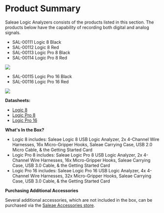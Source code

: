 # Product Summary

Saleae Logic Analyzers consists of the products listed in this section. The products below have the capability of recording both digital and analog signals.

* SAL-00111 Logic 8 Black
* SAL-00112 Logic 8 Red
* SAL-00113 Logic Pro 8 Black
* SAL-00114 Logic Pro 8 Red

![](https://trello-attachments.s3.amazonaws.com/5adfc3ad102e6f57c8df3623/5ae115dc19d711975c60a0fb/f69a18291ecdb54562eb33d6e306c07d/lp8s.png)

* SAL-00115 Logic Pro 16 Black
* SAL-00116 Logic Pro 16 Red

![](https://trello-attachments.s3.amazonaws.com/5adfc3ad102e6f57c8df3623/5ae115dc19d711975c60a0fb/6abe015015b908043d8ea8065d250795/lp16s.png)

**Datasheets:**

* [Logic 8](http://downloads.saleae.com/specs/Logic+8+Data+Sheet.pdf)
* [Logic Pro 8](http://downloads.saleae.com/specs/Logic+Pro+8+Data+Sheet.pdf)
* [Logic Pro 16](http://downloads.saleae.com/specs/Logic+Pro+16+Data+Sheet.pdf)

**What's In the Box?**

* Logic 8 includes: Saleae Logic 8 USB Logic Analyzer, 2x 4-Channel Wire Harnesses, 16x Micro-Gripper Hooks, Saleae Carrying Case, USB 2.0 Micro Cable, & the Getting Started Card
* Logic Pro 8 includes: Saleae Logic Pro 8 USB Logic Analyzer, 2x 4-Channel Wire Harnesses, 16x Micro-Gripper Hooks, Saleae Carrying Case, USB 3.0 Cable, & the Getting Started Card
* Logic Pro 16 includes: Saleae Logic Pro 16 USB Logic Analyzer, 4x 4-Channel Wire Harnesses, 32x Micro-Gripper Hooks, Saleae Carrying Case, USB 3.0 Cable, & the Getting Started Card

**Purchasing Additional Accessories**

Several additional accessories, which are not included in the box, can be purchased via the [Saleae Accessories store](https://www.saleae.com/accessories).

